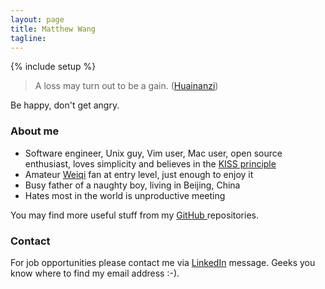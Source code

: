 ```yaml
---
layout: page
title: Matthew Wang
tagline:
---
```

{% include setup %}

> A loss may turn out to be a gain. ([Huainanzi](https://en.wikipedia.org/wiki/Huainanzi))

Be happy, don't get angry.

### About me

- Software engineer, Unix guy, Vim user, Mac user, open source enthusiast,
  loves simplicity and believes in the [KISS
  principle](https://en.wikipedia.org/wiki/KISS_principle)
- Amateur [Weiqi](http://en.wikipedia.org/wiki/Weiqi) fan at entry level, just
  enough to enjoy it
- Busy father of a naughty boy, living in Beijing, China
- Hates most in the world is unproductive meeting

You may find more useful stuff from my [GitHub ](https://github.com/ymattw/)
repositories.

### Contact

For job opportunities please contact me via
[LinkedIn](https://www.linkedin.com/in/ymattw) message. Geeks you know where to
find my email address :-).
